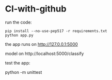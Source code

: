 # CI-with-github

run the code:

    pip install --no-use-pep517 -r requirements.txt
    python app.py

the app runs on http://127.0.0.1:5000

model on http://localhost:5000/classify

test the app:

python -m unittest 
